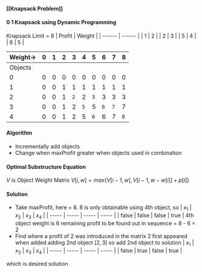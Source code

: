 #### [[Knapsack Problem]]
#### 0 1 Knapsack using Dynamic Programming
Knapsack Limit = 8
| Profit | Weight |
| ------ | ------ |
| 1      | 2      |
| 2      | 3      |
| 5      | 4      |
| 6      |  5      |


| Weight-> | 0   | 1   | 2   | 3   | 4   | 5   | 6   | 7   | 8   |
| -------- | --- | --- | --- | --- | --- | --- | --- | --- | --- |
| Objects  |     |     |     |     |     |     |     |     |     |
| 0        | 0   | 0   | 0   | 0   | 0   | 0   | 0   | 0   | 0   |
| 1        | 0   | 0   | 1   | 1   | 1   | 1   | 1   | 1   | 1   |
| 2        | 0   | 0   | 1   | `2` | 2   | `3` | 3   | 3   | 3   |
| 3        | 0   | 0   | 1   | 2   | `5` | 5   | `6` | `7` |7   |
| 4        | 0   | 0   | 1   | 2   | 5   | `6` |   6  | 7 | `8`    |

#### Algorithm
* Incrementally add objects
* Change when maxProfit greater when objects used in combination

#### Optimal Substructure Equation
$V$ is Object Weight Matrix
$V[i,w]=max\{V[i-1,w], V[i-1,w-w[i]]+p[i]\}$

#### Solution
* Take maxProfit, here = 8. 8 is only obtainable using 4th object, so
| $x_1$ | $x_2$ | $x_3$ | $x_4$ |
| ----- | ----- | ----- | ----- |
| false | false | false | true  |
	4th object weight is 6
	remaining profit to be found out in sequence = 8 - 6 = 2
* Find where a profit of 2 was introduced in the matrix
	  2 first appeared when added adding 2nd object $[2,3]$
	  so add 2nd object to solution
| $x_1$ | $x_2$ | $x_3$ | $x_4$ |
| ----- | ----- | ----- | ----- |
| false | true  | false | true      |

which is desired solution